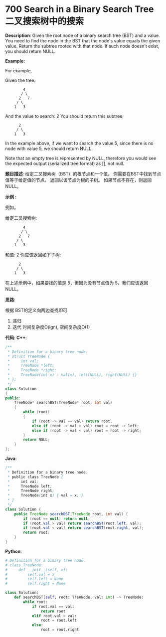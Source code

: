 # 700 Search in a Binary Search Tree 二叉搜索树中的搜索

__Description__:
Given the root node of a binary search tree (BST) and a value. You need to find the node in the BST that the node's value equals the given value. Return the subtree rooted with that node. If such node doesn't exist, you should return NULL.

__Example:__

For example,

Given the tree:

```text
        4
       / \
      2   7
     / \
    1   3
```

And the value to search: 2
You should return this subtree:

```text
      2     
     / \   
    1   3
```

In the example above, if we want to search the value 5, since there is no node with value 5, we should return NULL.

Note that an empty tree is represented by NULL, therefore you would see the expected output (serialized tree format) as [], not null.

__题目描述__:
给定二叉搜索树（BST）的根节点和一个值。 你需要在BST中找到节点值等于给定值的节点。 返回以该节点为根的子树。 如果节点不存在，则返回 NULL。

__示例 :__

例如，

给定二叉搜索树:

```text
        4
       / \
      2   7
     / \
    1   3
```

和值: 2
你应该返回如下子树:

```text
      2     
     / \   
    1   3
```

在上述示例中，如果要找的值是 5，但因为没有节点值为 5，我们应该返回 NULL。

__思路__:

根据 BST的定义向两边查找即可

1. 递归
2. 迭代
时间复杂度O(lgn), 空间复杂度O(1)

__代码__:
__C++__:

```C++
/**
 * Definition for a binary tree node.
 * struct TreeNode {
 *     int val;
 *     TreeNode *left;
 *     TreeNode *right;
 *     TreeNode(int x) : val(x), left(NULL), right(NULL) {}
 * };
 */
class Solution 
{
public:
    TreeNode* searchBST(TreeNode* root, int val) 
    {
        while (root) 
        {
            if (root -> val == val) return root;
            else if (root -> val > val) root = root -> left;
            else if (root -> val < val) root = root -> right;
        }
        return NULL;
    }
};
```

__Java__:

```Java
/**
 * Definition for a binary tree node.
 * public class TreeNode {
 *     int val;
 *     TreeNode left;
 *     TreeNode right;
 *     TreeNode(int x) { val = x; }
 * }
 */
class Solution {
    public TreeNode searchBST(TreeNode root, int val) {
        if (root == null) return null;
        if (root.val > val) return searchBST(root.left, val);
        if (root.val < val) return searchBST(root.right, val);
        return root;
    }
}
```

__Python__:

```Python
# Definition for a binary tree node.
# class TreeNode:
#     def __init__(self, x):
#         self.val = x
#         self.left = None
#         self.right = None

class Solution:
    def searchBST(self, root: TreeNode, val: int) -> TreeNode:
        while root:
            if root.val == val:
                return root
            elif root.val > val:
                root = root.left
            else:
                root = root.right
```
